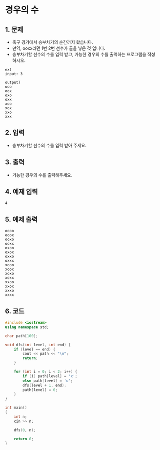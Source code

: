 # 경우의 수

## 1. 문제

- 축구 경기에서 승부차기의 순간까지 왔습니다.
- 만약, ooxx라면 1번 2번 선수가 골을 넣은 것 입니다.
- 승부차기할 선수의 수를 입력 받고, 가능한 경우의 수를 출력하는 프로그램을 작성하시오.

```
ex)
input: 3

output)
ooo
oox
oxo
oxx
xoo
xox
xxo
xxx
```

## 2. 입력
- 승부차기할 선수의 수를 입력 받아 주세요.

## 3. 출력
- 가능한 경우의 수를 출력해주세요.

## 4. 예제 입력
```
4
```

## 5. 예제 출력
```
oooo
ooox
ooxo
ooxx
oxoo
oxox
oxxo
oxxx
xooo
xoox
xoxo
xoxx
xxoo
xxox
xxxo
xxxx
```

## 6. 코드
```c++
#include <iostream>
using namespace std;

char path[100];

void dfs(int level, int end) {
    if (level == end) {
        cout << path << "\n";
        return;
    }

    for (int i = 0; i < 2; i++) {
        if (i) path[level] = 'x';
        else path[level] = 'o';
        dfs(level + 1, end);
        path[level] = 0;
    }
}

int main()
{
    int n;
    cin >> n;

    dfs(0, n);

    return 0;
}
```
